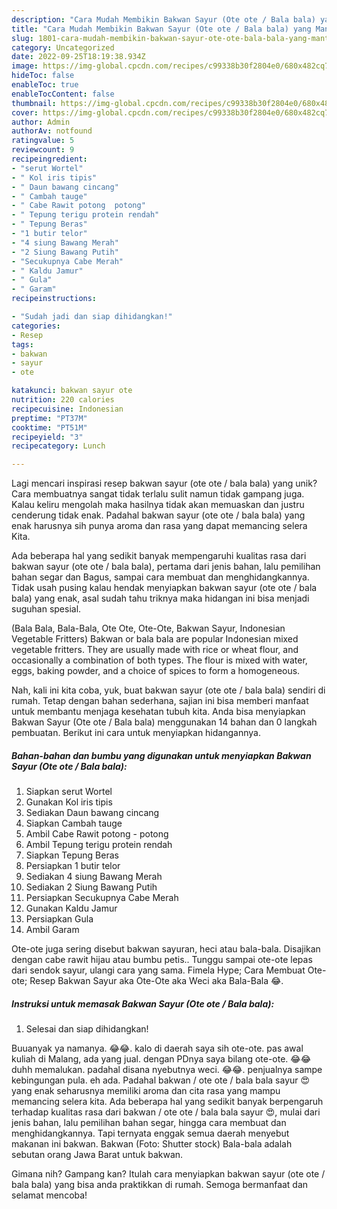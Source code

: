 ```yaml
---
description: "Cara Mudah Membikin Bakwan Sayur (Ote ote / Bala bala) yang Mantap"
title: "Cara Mudah Membikin Bakwan Sayur (Ote ote / Bala bala) yang Mantap"
slug: 1801-cara-mudah-membikin-bakwan-sayur-ote-ote-bala-bala-yang-mantap
category: Uncategorized
date: 2022-09-25T18:19:38.934Z
image: https://img-global.cpcdn.com/recipes/c99338b30f2804e0/680x482cq70/bakwan-sayur-ote-ote-bala-bala-foto-resep-utama.jpg
hideToc: false
enableToc: true
enableTocContent: false
thumbnail: https://img-global.cpcdn.com/recipes/c99338b30f2804e0/680x482cq70/bakwan-sayur-ote-ote-bala-bala-foto-resep-utama.jpg
cover: https://img-global.cpcdn.com/recipes/c99338b30f2804e0/680x482cq70/bakwan-sayur-ote-ote-bala-bala-foto-resep-utama.jpg
author: Admin
authorAv: notfound
ratingvalue: 5
reviewcount: 9
recipeingredient:
- "serut Wortel"
- " Kol iris tipis"
- " Daun bawang cincang"
- " Cambah tauge"
- " Cabe Rawit potong  potong"
- " Tepung terigu protein rendah"
- " Tepung Beras"
- "1 butir telor"
- "4 siung Bawang Merah"
- "2 Siung Bawang Putih"
- "Secukupnya Cabe Merah"
- " Kaldu Jamur"
- " Gula"
- " Garam"
recipeinstructions:

- "Sudah jadi dan siap dihidangkan!"
categories:
- Resep
tags:
- bakwan
- sayur
- ote

katakunci: bakwan sayur ote 
nutrition: 220 calories
recipecuisine: Indonesian
preptime: "PT37M"
cooktime: "PT51M"
recipeyield: "3"
recipecategory: Lunch

---
```





Lagi mencari inspirasi resep bakwan sayur (ote ote / bala bala) yang unik? Cara membuatnya sangat tidak terlalu sulit namun tidak gampang juga. Kalau keliru mengolah maka hasilnya tidak akan memuaskan dan justru cenderung tidak enak. Padahal bakwan sayur (ote ote / bala bala) yang enak harusnya sih punya aroma dan rasa yang dapat memancing selera Kita.





Ada beberapa hal yang sedikit banyak mempengaruhi kualitas rasa dari bakwan sayur (ote ote / bala bala), pertama dari jenis bahan, lalu pemilihan bahan segar dan Bagus, sampai cara membuat dan menghidangkannya. Tidak usah pusing kalau hendak menyiapkan bakwan sayur (ote ote / bala bala) yang enak,      asal sudah tahu triknya maka hidangan ini bisa menjadi suguhan spesial.














(Bala Bala, Bala-Bala, Ote Ote, Ote-Ote, Bakwan Sayur, Indonesian Vegetable Fritters) Bakwan or bala bala are popular Indonesian mixed vegetable fritters. They are usually made with rice or wheat flour, and occasionally a combination of both types. The flour is mixed with water, eggs, baking powder, and a choice of spices to form a homogeneous.






Nah, kali ini kita coba, yuk, buat bakwan sayur (ote ote / bala bala) sendiri di rumah. Tetap dengan bahan sederhana, sajian ini bisa memberi manfaat untuk membantu menjaga kesehatan tubuh kita. Anda bisa menyiapkan Bakwan Sayur (Ote ote / Bala bala) menggunakan 14 bahan dan 0 langkah pembuatan. Berikut ini cara untuk menyiapkan hidangannya.

<!--inarticleads1-->

##### Bahan-bahan dan bumbu yang digunakan untuk menyiapkan Bakwan Sayur (Ote ote / Bala bala):

1. Siapkan serut Wortel
1. Gunakan  Kol iris tipis
1. Sediakan  Daun bawang cincang
1. Siapkan  Cambah tauge
1. Ambil  Cabe Rawit potong - potong
1. Ambil  Tepung terigu protein rendah
1. Siapkan  Tepung Beras
1. Persiapkan 1 butir telor
1. Sediakan 4 siung Bawang Merah
1. Sediakan 2 Siung Bawang Putih
1. Persiapkan Secukupnya Cabe Merah
1. Gunakan  Kaldu Jamur
1. Persiapkan  Gula
1. Ambil  Garam


Ote-ote juga sering disebut bakwan sayuran, heci atau bala-bala. Disajikan dengan cabe rawit hijau atau bumbu petis.. Tunggu sampai ote-ote lepas dari sendok sayur, ulangi cara yang sama. Fimela Hype; Cara Membuat Ote-ote; Resep Bakwan Sayur aka Ote-Ote aka Weci aka Bala-Bala 😂. 

<!--inarticleads2-->

##### Instruksi untuk memasak Bakwan Sayur (Ote ote / Bala bala):


1. Selesai dan siap dihidangkan!

Buuanyak ya namanya. 😂😂. kalo di daerah saya sih ote-ote. pas awal kuliah di Malang, ada yang jual. dengan PDnya saya bilang ote-ote. 😂😂 duhh memalukan. padahal disana nyebutnya weci. 😂😂. penjualnya sampe kebingungan pula. eh ada. Padahal bakwan / ote ote / bala bala sayur 😍 yang enak seharusnya memiliki aroma dan cita rasa yang mampu memancing selera kita. Ada beberapa hal yang sedikit banyak berpengaruh terhadap kualitas rasa dari bakwan / ote ote / bala bala sayur 😍, mulai dari jenis bahan, lalu pemilihan bahan segar, hingga cara membuat dan menghidangkannya. Tapi ternyata enggak semua daerah menyebut makanan ini bakwan. Bakwan (Foto: Shutter stock) Bala-bala adalah sebutan orang Jawa Barat untuk bakwan. 

Gimana nih? Gampang kan? Itulah cara menyiapkan bakwan sayur (ote ote / bala bala) yang bisa anda praktikkan di rumah. Semoga bermanfaat dan selamat mencoba!
